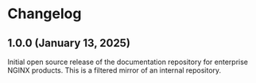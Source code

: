 # Changelog

## 1.0.0 (January 13, 2025)

Initial open source release of the documentation repository for enterprise NGINX products. This is a filtered mirror of an internal repository.
